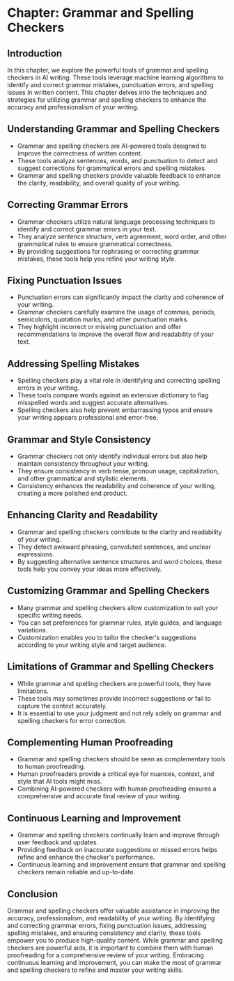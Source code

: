 Chapter: Grammar and Spelling Checkers
======================================

Introduction
------------

In this chapter, we explore the powerful tools of grammar and spelling checkers in AI writing. These tools leverage machine learning algorithms to identify and correct grammar mistakes, punctuation errors, and spelling issues in written content. This chapter delves into the techniques and strategies for utilizing grammar and spelling checkers to enhance the accuracy and professionalism of your writing.

Understanding Grammar and Spelling Checkers
-------------------------------------------

* Grammar and spelling checkers are AI-powered tools designed to improve the correctness of written content.
* These tools analyze sentences, words, and punctuation to detect and suggest corrections for grammatical errors and spelling mistakes.
* Grammar and spelling checkers provide valuable feedback to enhance the clarity, readability, and overall quality of your writing.

Correcting Grammar Errors
-------------------------

* Grammar checkers utilize natural language processing techniques to identify and correct grammar errors in your text.
* They analyze sentence structure, verb agreement, word order, and other grammatical rules to ensure grammatical correctness.
* By providing suggestions for rephrasing or correcting grammar mistakes, these tools help you refine your writing style.

Fixing Punctuation Issues
-------------------------

* Punctuation errors can significantly impact the clarity and coherence of your writing.
* Grammar checkers carefully examine the usage of commas, periods, semicolons, quotation marks, and other punctuation marks.
* They highlight incorrect or missing punctuation and offer recommendations to improve the overall flow and readability of your text.

Addressing Spelling Mistakes
----------------------------

* Spelling checkers play a vital role in identifying and correcting spelling errors in your writing.
* These tools compare words against an extensive dictionary to flag misspelled words and suggest accurate alternatives.
* Spelling checkers also help prevent embarrassing typos and ensure your writing appears professional and error-free.

Grammar and Style Consistency
-----------------------------

* Grammar checkers not only identify individual errors but also help maintain consistency throughout your writing.
* They ensure consistency in verb tense, pronoun usage, capitalization, and other grammatical and stylistic elements.
* Consistency enhances the readability and coherence of your writing, creating a more polished end product.

Enhancing Clarity and Readability
---------------------------------

* Grammar and spelling checkers contribute to the clarity and readability of your writing.
* They detect awkward phrasing, convoluted sentences, and unclear expressions.
* By suggesting alternative sentence structures and word choices, these tools help you convey your ideas more effectively.

Customizing Grammar and Spelling Checkers
-----------------------------------------

* Many grammar and spelling checkers allow customization to suit your specific writing needs.
* You can set preferences for grammar rules, style guides, and language variations.
* Customization enables you to tailor the checker's suggestions according to your writing style and target audience.

Limitations of Grammar and Spelling Checkers
--------------------------------------------

* While grammar and spelling checkers are powerful tools, they have limitations.
* These tools may sometimes provide incorrect suggestions or fail to capture the context accurately.
* It is essential to use your judgment and not rely solely on grammar and spelling checkers for error correction.

Complementing Human Proofreading
--------------------------------

* Grammar and spelling checkers should be seen as complementary tools to human proofreading.
* Human proofreaders provide a critical eye for nuances, context, and style that AI tools might miss.
* Combining AI-powered checkers with human proofreading ensures a comprehensive and accurate final review of your writing.

Continuous Learning and Improvement
-----------------------------------

* Grammar and spelling checkers continually learn and improve through user feedback and updates.
* Providing feedback on inaccurate suggestions or missed errors helps refine and enhance the checker's performance.
* Continuous learning and improvement ensure that grammar and spelling checkers remain reliable and up-to-date.

Conclusion
----------

Grammar and spelling checkers offer valuable assistance in improving the accuracy, professionalism, and readability of your writing. By identifying and correcting grammar errors, fixing punctuation issues, addressing spelling mistakes, and ensuring consistency and clarity, these tools empower you to produce high-quality content. While grammar and spelling checkers are powerful aids, it is important to combine them with human proofreading for a comprehensive review of your writing. Embracing continuous learning and improvement, you can make the most of grammar and spelling checkers to refine and master your writing skills.
